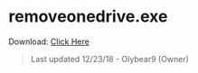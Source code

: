 # removeonedrive.exe
Download: [Click Here](https://olybear9.github.io/batch-scripts/projects/Remove%20One%20Drive/Remove%20One%20Drive.bat)
> Last updated 12/23/18 - Olybear9 (Owner)
